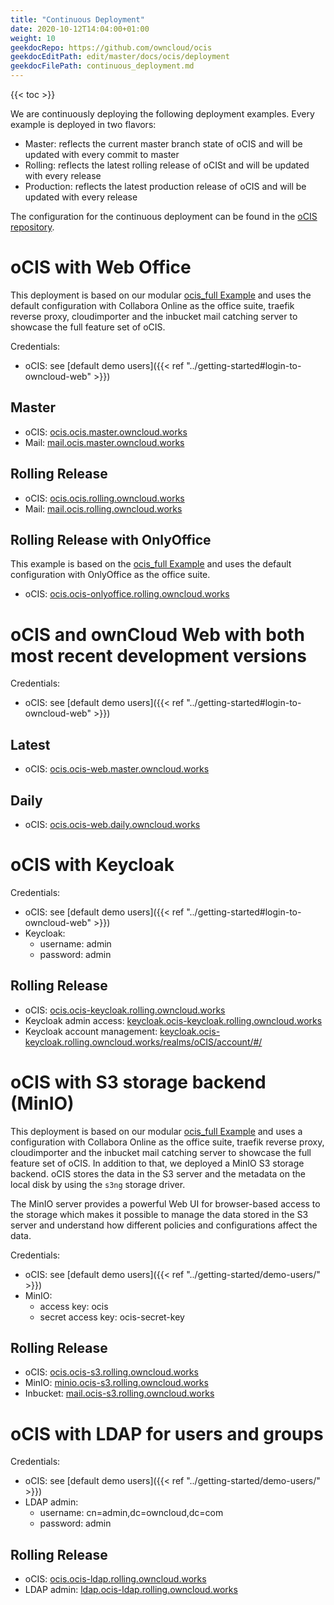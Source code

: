 ```yaml
---
title: "Continuous Deployment"
date: 2020-10-12T14:04:00+01:00
weight: 10
geekdocRepo: https://github.com/owncloud/ocis
geekdocEditPath: edit/master/docs/ocis/deployment
geekdocFilePath: continuous_deployment.md
---
```


{{< toc >}}

We are continuously deploying the following deployment examples. Every example is deployed in two flavors:

- Master: reflects the current master branch state of oCIS and will be updated with every commit to master
- Rolling: reflects the latest rolling release of oCISt and will be updated with every release
- Production: reflects the latest production release of oCIS and will be updated with every release

The configuration for the continuous deployment can be found in the [oCIS repository](https://github.com/owncloud/ocis/tree/master/deployments/continuous-deployment-config).

# oCIS with Web Office

This deployment is based on our modular [ocis_full Example](ocis_full.md) and uses the default configuration with Collabora Online as the office suite, traefik reverse proxy, cloudimporter and the inbucket mail catching server to showcase the full feature set of oCIS.

Credentials:

- oCIS: see [default demo users]({{< ref "../getting-started#login-to-owncloud-web" >}})

## Master

- oCIS: [ocis.ocis.master.owncloud.works](https://ocis.ocis.rolling.owncloud.works)
- Mail: [mail.ocis.master.owncloud.works](https://mail.ocis.rolling.owncloud.works)

## Rolling Release

- oCIS: [ocis.ocis.rolling.owncloud.works](https://ocis.ocis.rolling.owncloud.works)
- Mail: [mail.ocis.rolling.owncloud.works](https://mail.ocis.rolling.owncloud.works)

## Rolling Release with OnlyOffice

This example is based on the [ocis_full Example](ocis_full.md) and uses the default configuration with OnlyOffice as the office suite.

- oCIS: [ocis.ocis-onlyoffice.rolling.owncloud.works](https://ocis.ocis-wopi.onlyoffice.owncloud.works)

# oCIS and ownCloud Web with both most recent development versions

Credentials:

- oCIS: see [default demo users]({{< ref "../getting-started#login-to-owncloud-web" >}})

## Latest

- oCIS: [ocis.ocis-web.master.owncloud.works](https://ocis.ocis-web.master.owncloud.works)

## Daily

- oCIS: [ocis.ocis-web.daily.owncloud.works](https://ocis.ocis-web.daily.owncloud.works)

# oCIS with Keycloak

Credentials:

- oCIS: see [default demo users]({{< ref "../getting-started#login-to-owncloud-web" >}})
- Keycloak:
  - username: admin
  - password: admin

## Rolling Release

- oCIS: [ocis.ocis-keycloak.rolling.owncloud.works](https://ocis.ocis-keycloak.rolling.owncloud.works)
- Keycloak admin access: [keycloak.ocis-keycloak.rolling.owncloud.works](https://keycloak.ocis-keycloak.rolling.owncloud.works)
- Keycloak account management: [keycloak.ocis-keycloak.rolling.owncloud.works/realms/oCIS/account/#/](https://keycloak.ocis-keycloak.rolling.owncloud.works/realms/oCIS/account/#/)


# oCIS with S3 storage backend (MinIO)

This deployment is based on our modular [ocis_full Example](ocis_full.md) and uses a configuration with Collabora Online as the office suite, traefik reverse proxy, cloudimporter and the inbucket mail catching server to showcase the full feature set of oCIS. In addition to that, we deployed a MinIO S3 storage backend. oCIS stores the data in the S3 server and the metadata on the local disk by using the `s3ng` storage driver.

The MinIO server provides a powerful Web UI for browser-based access to the storage which makes it possible to manage the data stored in the S3 server and understand how different policies and configurations affect the data.

Credentials:

- oCIS: see [default demo users]({{< ref "../getting-started/demo-users/" >}})
- MinIO:
  - access key: ocis
  - secret access key: ocis-secret-key

## Rolling Release

- oCIS: [ocis.ocis-s3.rolling.owncloud.works](https://ocis.ocis-s3.rolling.owncloud.works)
- MinIO: [minio.ocis-s3.rolling.owncloud.works](https://minio.ocis-s3.rolling.owncloud.works)
- Inbucket: [mail.ocis-s3.rolling.owncloud.works](https://mail.ocis-s3.rolling.owncloud.works)

# oCIS with LDAP for users and groups

Credentials:

- oCIS: see [default demo users]({{< ref "../getting-started/demo-users/" >}})
- LDAP admin:
  - username: cn=admin,dc=owncloud,dc=com
  - password: admin

## Rolling Release

- oCIS: [ocis.ocis-ldap.rolling.owncloud.works](https://ocis.ocis-ldap.rolling.owncloud.works)
- LDAP admin: [ldap.ocis-ldap.rolling.owncloud.works](https://ldap.ocis-ldap.rolling.owncloud.works)

